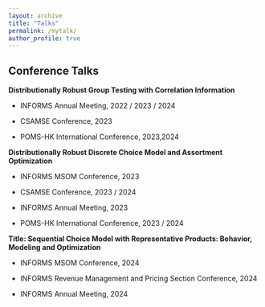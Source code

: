 ```yaml
---
layout: archive
title: "Talks"
permalink: /mytalk/
author_profile: true
---
```

		

		

Conference Talks
-
**Distributionally Robust Group Testing with Correlation Information**
		

- INFORMS Annual Meeting, 2022 / 2023 / 2024

- CSAMSE Conference,	2023

- POMS-HK International Conference,	2023,2024

		
**Distributionally Robust Discrete Choice Model and Assortment Optimization**

- INFORMS MSOM Conference,	2023

- CSAMSE Conference,	2023 / 2024

- INFORMS Annual Meeting,	2023

- POMS-HK International Conference,	2023 / 2024
		

**Title: Sequential Choice Model with Representative Products: Behavior, Modeling and Optimization**


- INFORMS MSOM Conference, 2024
		

- INFORMS Revenue Management and Pricing Section Conference, 2024
		

- INFORMS Annual Meeting, 2024
		
